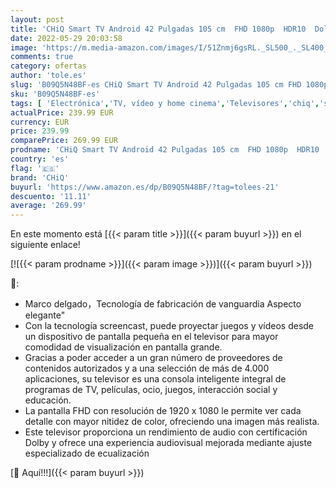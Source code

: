 ```yaml
---
layout: post
title: 'CHiQ Smart TV Android 42 Pulgadas 105 cm  FHD 1080p  HDR10  Dolby Audio  Asistente de Google  sin Marco  Chromecast  Netflix  Youtube  Bluetooth 5.0  HDMIx3  USBx2'
date: 2022-05-29 20:03:58
image: 'https://m.media-amazon.com/images/I/51Znmj6gsRL._SL500_._SL400_.jpg'
comments: true
category: ofertas
author: 'tole.es'
slug: 'B09Q5N48BF-es CHiQ Smart TV Android 42 Pulgadas 105 cm FHD 1080p HDR10...'
sku: 'B09Q5N48BF-es'
tags: [ 'Electrónica','TV, vídeo y home cinema','Televisores','chiq','smart','tv','🇪🇸', ]
actualPrice: 239.99 EUR
currency: EUR
price: 239.99
comparePrice: 269.99 EUR
prodname: 'CHiQ Smart TV Android 42 Pulgadas 105 cm  FHD 1080p  HDR10  Dolby Audio  Asistente de Google  sin Marco  Chromecast  Netflix  Youtube  Bluetooth 5.0  HDMIx3  USBx2'
country: 'es'
flag: '🇪🇸'
brand: 'CHiQ'
buyurl: 'https://www.amazon.es/dp/B09Q5N48BF/?tag=tolees-21'
descuento: '11.11'
average: '269.99'
---
```


En este momento está [{{< param title >}}]({{< param buyurl >}}) en el siguiente enlace!

[![{{< param prodname >}}]({{< param image >}})]({{< param buyurl >}})

🔎:

- Marco delgado，Tecnología de fabricación de vanguardia Aspecto elegante"
- Con la tecnología screencast, puede proyectar juegos y vídeos desde un dispositivo de pantalla pequeña en el televisor para mayor comodidad de visualización en pantalla grande.
- Gracias a poder acceder a un gran número de proveedores de contenidos autorizados y a una selección de más de 4.000 aplicaciones, su televisor es una consola inteligente integral de programas de TV, películas, ocio, juegos, interacción social y educación.
- La pantalla FHD con resolución de 1920 x 1080 le permite ver cada detalle con mayor nitidez de color, ofreciendo una imagen más realista.
- Este televisor proporciona un rendimiento de audio con certificación Dolby y ofrece una experiencia audiovisual mejorada mediante ajuste especializado de ecualización

[🛒 Aquí!!!]({{< param buyurl >}})
